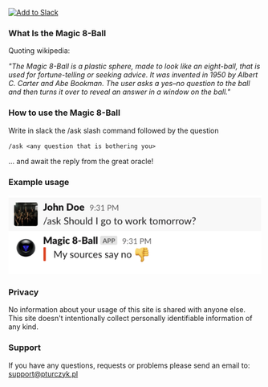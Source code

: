 <a href="https://slack.com/oauth/v2/authorize?client_id=962873913474.963386515618&scope=commands" rel="Add to slack">![Add to Slack](https://platform.slack-edge.com/img/add_to_slack.png)</a>

[](#what-is-it)
### What Is the Magic 8-Ball
Quoting wikipedia:

_"The Magic 8-Ball is a plastic sphere, made to look like an eight-ball, that is used for fortune-telling or seeking advice. It was invented in 1950 by Albert C. Carter and Abe Bookman. The user asks a yes–no question to the ball and then turns it over to reveal an answer in a window on the ball."_

[](#how-to-use-it)
### How to use the Magic 8-Ball

Write in slack the /ask slash command followed by the question
```
/ask <any question that is bothering you>
```
... and await the reply from the great oracle!

[](#example-usage)
### Example usage

![Screen](https://raw.githubusercontent.com/pturczyk/assets/eightball/imgs/screen.png)

[](#privacy)
### Privacy

No information about your usage of this site is shared with anyone else. This site doesn't intentionally collect personally identifiable information of any kind.

[](#support)
### Support
If you have any questions, requests or problems please send an email to: [support@pturczyk.pl](mailto:support@pturczyk.pl)
